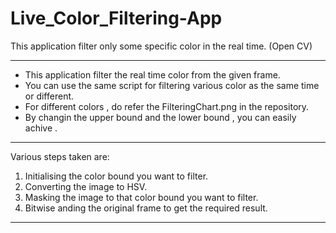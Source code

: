 # Live_Color_Filtering-App
This application filter only some specific color in the real time. (Open CV)


___________________________________________________________________________________________

* This application filter the real time color from the given frame.
* You can use the same script for filtering various color as the same time or different.
* For different colors , do refer the FilteringChart.png in the repository.
* By changin the upper bound and the lower bound , you can easily achive .

____________________________________________________________________________________________

Various steps taken are:
1) Initialising the color bound you want to filter.
2) Converting the image to HSV.
3) Masking the image to that color bound you want to filter.
4) Bitwise anding the original frame to get the required result.

_____________________________________________________________________________________________


